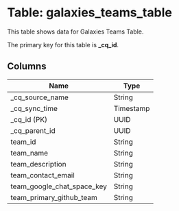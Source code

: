 # Table: galaxies_teams_table

This table shows data for Galaxies Teams Table.

The primary key for this table is **_cq_id**.

## Columns

| Name          | Type          |
| ------------- | ------------- |
|_cq_source_name|String|
|_cq_sync_time|Timestamp|
|_cq_id (PK)|UUID|
|_cq_parent_id|UUID|
|team_id|String|
|team_name|String|
|team_description|String|
|team_contact_email|String|
|team_google_chat_space_key|String|
|team_primary_github_team|String|